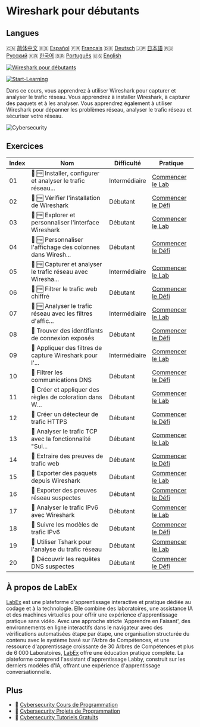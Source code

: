 # Wireshark pour débutants

## Langues

🇨🇳 [简体中文](README_zh.md) 🇪🇸 [Español](README_es.md) 🇫🇷 [Français](README_fr.md) 🇩🇪 [Deutsch](README_de.md) 🇯🇵 [日本語](README_ja.md) 🇷🇺 [Русский](README_ru.md) 🇰🇷 [한국어](README_ko.md) 🇧🇷 [Português](README_pt.md) 🇺🇸 [English](README.md) 

[![Wireshark pour débutants](https://cover-creator.labex.io/wireshark-for-beginners.png?lang=fr)](https://labex.io/fr/courses/wireshark-for-beginners)

[![Start-Learning](https://img.shields.io/badge/Start-Learning-whitesmoke?style=for-the-badge)](https://labex.io/fr/courses/wireshark-for-beginners)

Dans ce cours, vous apprendrez à utiliser Wireshark pour capturer et analyser le trafic réseau. Vous apprendrez à installer Wireshark, à capturer des paquets et à les analyser. Vous apprendrez également à utiliser Wireshark pour dépanner les problèmes réseau, analyser le trafic réseau et sécuriser votre réseau.

![Cybersecurity](https://img.shields.io/badge/Cybersecurity-whitesmoke?style=for-the-badge&logo=cybersecurity)


## Exercices

|   Index | Nom                                                         | Difficulté    | Pratique                                                                                                                                                                             |
|---------|-------------------------------------------------------------|---------------|--------------------------------------------------------------------------------------------------------------------------------------------------------------------------------------|
|      01 | 🧩 🆓 Installer, configurer et analyser le trafic réseau... | Intermédiaire | <a target='_blank' href='https://labex.io/fr/labs/wireshark-install-configure-and-analyze-network-traffic-with-wireshark-415947?course=wireshark-for-beginners'>Commencer le Lab</a> |
|      02 | 🎯 🆓 Vérifier l'installation de Wireshark                  | Débutant      | <a target='_blank' href='https://labex.io/fr/labs/wireshark-verify-wireshark-installation-548783?course=wireshark-for-beginners'>Commencer le Défi</a>                               |
|      03 | 🧩 🆓 Explorer et personnaliser l'interface Wireshark       | Débutant      | <a target='_blank' href='https://labex.io/fr/labs/wireshark-explore-and-customize-wireshark-interface-415949?course=wireshark-for-beginners'>Commencer le Lab</a>                    |
|      04 | 🎯 🆓 Personnaliser l'affichage des colonnes dans Wiresh... | Débutant      | <a target='_blank' href='https://labex.io/fr/labs/wireshark-customize-wireshark-column-display-548785?course=wireshark-for-beginners'>Commencer le Défi</a>                          |
|      05 | 🧩 🆓 Capturer et analyser le trafic réseau avec Wiresha... | Intermédiaire | <a target='_blank' href='https://labex.io/fr/labs/wireshark-capture-and-analyze-network-traffic-with-wireshark-415956?course=wireshark-for-beginners'>Commencer le Lab</a>           |
|      06 | 🎯 🆓 Filtrer le trafic web chiffré                         | Débutant      | <a target='_blank' href='https://labex.io/fr/labs/wireshark-filter-encrypted-web-traffic-548806?course=wireshark-for-beginners'>Commencer le Défi</a>                                |
|      07 | 🧩 🆓 Analyser le trafic réseau avec les filtres d'affic... | Intermédiaire | <a target='_blank' href='https://labex.io/fr/labs/wireshark-analyze-network-traffic-with-wireshark-display-filters-415944?course=wireshark-for-beginners'>Commencer le Lab</a>       |
|      08 | 🎯  Trouver des identifiants de connexion exposés           | Débutant      | <a target='_blank' href='https://labex.io/fr/labs/wireshark-find-exposed-login-credentials-548820?course=wireshark-for-beginners'>Commencer le Défi</a>                              |
|      09 | 🧩  Appliquer des filtres de capture Wireshark pour l'...   | Intermédiaire | <a target='_blank' href='https://labex.io/fr/labs/wireshark-apply-wireshark-capture-filters-for-network-traffic-analysis-415940?course=wireshark-for-beginners'>Commencer le Lab</a> |
|      10 | 🎯  Filtrer les communications DNS                          | Débutant      | <a target='_blank' href='https://labex.io/fr/labs/wireshark-filter-dns-communications-548826?course=wireshark-for-beginners'>Commencer le Défi</a>                                   |
|      11 | 🧩  Créer et appliquer des règles de coloration dans W...   | Débutant      | <a target='_blank' href='https://labex.io/fr/labs/wireshark-create-and-apply-colorizing-rules-in-wireshark-415941?course=wireshark-for-beginners'>Commencer le Lab</a>               |
|      12 | 🎯  Créer un détecteur de trafic HTTPS                      | Débutant      | <a target='_blank' href='https://labex.io/fr/labs/wireshark-create-https-traffic-detector-548831?course=wireshark-for-beginners'>Commencer le Défi</a>                               |
|      13 | 🧩  Analyser le trafic TCP avec la fonctionnalité "Sui...   | Débutant      | <a target='_blank' href='https://labex.io/fr/labs/wireshark-analyze-tcp-traffic-with-wireshark-follow-tcp-stream-feature-415946?course=wireshark-for-beginners'>Commencer le Lab</a> |
|      14 | 🎯  Extraire des preuves de trafic web                      | Débutant      | <a target='_blank' href='https://labex.io/fr/labs/wireshark-extract-web-traffic-evidence-548842?course=wireshark-for-beginners'>Commencer le Défi</a>                                |
|      15 | 🧩  Exporter des paquets depuis Wireshark                   | Débutant      | <a target='_blank' href='https://labex.io/fr/labs/wireshark-export-packets-from-wireshark-415945?course=wireshark-for-beginners'>Commencer le Lab</a>                                |
|      16 | 🎯  Exporter des preuves réseau suspectes                   | Débutant      | <a target='_blank' href='https://labex.io/fr/labs/wireshark-export-suspicious-network-evidence-548847?course=wireshark-for-beginners'>Commencer le Défi</a>                          |
|      17 | 🧩  Analyser le trafic IPv6 avec Wireshark                  | Débutant      | <a target='_blank' href='https://labex.io/fr/labs/wireshark-analyze-ipv6-traffic-with-wireshark-415950?course=wireshark-for-beginners'>Commencer le Lab</a>                          |
|      18 | 🎯  Suivre les modèles de trafic IPv6                       | Débutant      | <a target='_blank' href='https://labex.io/fr/labs/wireshark-track-ipv6-traffic-patterns-548851?course=wireshark-for-beginners'>Commencer le Défi</a>                                 |
|      19 | 🧩  Utiliser Tshark pour l'analyse du trafic réseau         | Débutant      | <a target='_blank' href='https://labex.io/fr/labs/wireshark-use-tshark-for-network-traffic-analysis-415942?course=wireshark-for-beginners'>Commencer le Lab</a>                      |
|      20 | 🎯  Découvrir les requêtes DNS suspectes                    | Débutant      | <a target='_blank' href='https://labex.io/fr/labs/wireshark-uncover-suspicious-dns-queries-548854?course=wireshark-for-beginners'>Commencer le Défi</a>                              |

## À propos de LabEx

[LabEx](https://labex.io) est une plateforme d'apprentissage interactive et pratique dédiée au codage et à la technologie. Elle combine des laboratoires, une assistance IA et des machines virtuelles pour offrir une expérience d'apprentissage pratique sans vidéo. Avec une approche stricte 'Apprendre en Faisant', des environnements en ligne interactifs dans le navigateur avec des vérifications automatisées étape par étape, une organisation structurée du contenu avec le système basé sur l'Arbre de Compétences, et une ressource d'apprentissage croissante de 30 Arbres de Compétences et plus de 6 000 Laboratoires, [LabEx](https://labex.io) offre une éducation pratique complète. La plateforme comprend l'assistant d'apprentissage Labby, construit sur les derniers modèles d'IA, offrant une expérience d'apprentissage conversationnelle.

## Plus

- 🔗 [Cybersecurity Cours de Programmation](https://github.com/labex-labs/awesome-programming-courses)
- 🔗 [Cybersecurity Projets de Programmation](https://github.com/labex-labs/awesome-programming-projects)
- 🔗 [Cybersecurity Tutoriels Gratuits](https://github.com/labex-labs/cybersecurity-free-tutorials)

